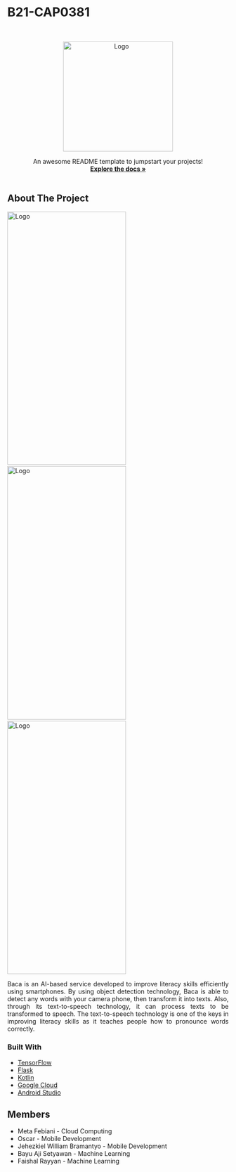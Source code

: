 # B21-CAP0381



<!-- PROJECT LOGO -->
<br />
<p align="center">
  <a href="https://user-images.githubusercontent.com/55538047/121354386-08b0aa00-c959-11eb-9bcf-13e387dec9ce.jpg">
    <img src="images/logo.png" alt="Logo" width="250" height="250">
  </a>



  <p align="center">
    An awesome README template to jumpstart your projects!
    <br />
    <a href="https://docs.google.com/document/d/1-K78wbvDHnTgp2_I--YMMyKOlGBmOaqcUey1Vr6hXeI/edit#heading=h.6dvrltpdiro0"><strong>Explore the docs »</strong></a>
    <br />
    <br />

  </p>
</p>



<!-- ABOUT THE PROJECT -->
## About The Project

<p align="center">


<img src="https://user-images.githubusercontent.com/55538047/121356856-778f0280-c95b-11eb-9480-5cf498e0be97.jpg" alt="Logo" width="270" height="576.5">&nbsp; &nbsp;<img src="https://user-images.githubusercontent.com/55538047/121356921-8a093c00-c95b-11eb-896a-6e2da089c5ef.jpg" alt="Logo" width="270" height="576.5">&nbsp; &nbsp;<img src="https://user-images.githubusercontent.com/55538047/121356991-98efee80-c95b-11eb-856e-44a5065a1141.jpg" alt="Logo" width="270" height="576.5">



<div style="text-align: justify">Baca is an AI-based service developed to improve literacy skills efficiently using smartphones. By using object detection technology, Baca is able to detect any words with your camera phone, then transform it into texts. Also, through its text-to-speech technology, it can process texts to be transformed to speech. The text-to-speech technology is one of the keys in improving literacy skills as it teaches people how to pronounce words correctly.</div>

### Built With

* [TensorFlow](https://www.tensorflow.org)
* [Flask](https://flask.palletsprojects.com/en/2.0.x/)
* [Kotlin](https://kotlinlang.org/)
* [Google Cloud](https://cloud.google.com/)
* [Android Studio](https://developer.android.com/studio)







<!-- Members -->
## Members

* Meta Febiani - Cloud Computing
* Oscar - Mobile Development
* Jehezkiel William Bramantyo - Mobile Development
* Bayu Aji Setyawan - Machine Learning
* Faishal Rayyan - Machine Learning



